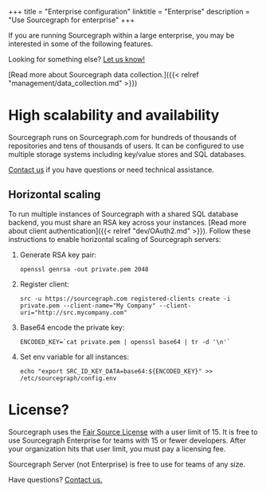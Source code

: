 +++
title = "Enterprise configuration"
linktitle = "Enterprise"
description = "Use Sourcegraph for enterprise"
+++

If you are running Sourcegraph within a large enterprise, you may
be interested in some of the following features.

Looking for something else? [Let us know!](mailto:support@sourcegraph.com)

[Read more about Sourcegraph data collection.]({{< relref "management/data_collection.md" >}})

# High scalability and availability

Sourcegraph runs on Sourcegraph.com for hundreds of thousands of repositories and
tens of thousands of users. It can be configured to use multiple storage systems including
key/value stores and SQL databases.

[Contact us](mailto:support@sourcegraph.com) if you have questions or need technical assistance.

## Horizontal scaling

To run multiple instances of Sourcegraph with a shared SQL database backend, you must share
an RSA key across your instances. [Read more about client authentication]({{< relref "dev/OAuth2.md" >}}).
Follow these instructions to enable horizontal scaling of Sourcegraph servers:

1. Generate RSA key pair:

	```
	openssl genrsa -out private.pem 2048
	```

2. Register client:

	```
	src -u https://sourcegraph.com registered-clients create -i private.pem --client-name="My Company" --client-uri="http://src.mycompany.com"
	```

3. Base64 encode the private key:

	```
	ENCODED_KEY=`cat private.pem | openssl base64 | tr -d '\n'`
	```

4. Set env variable for all instances:

	```
	echo "export SRC_ID_KEY_DATA=base64:${ENCODED_KEY}" >> /etc/sourcegraph/config.env
	```

# License?

Sourcegraph uses the [Fair Source License](https://fair.io) with a
user limit of 15. It is free to use Sourcegraph Enterprise for teams
with 15 or fewer developers. After your organization hits that user
limit, you must pay a licensing fee.

Sourcegraph Server (not Enterprise) is free to use for teams of any size.

Have questions? [Contact us.](mailto:support@sourcegraph.com)
